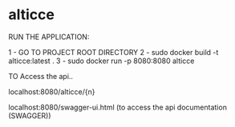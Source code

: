 # alticce



RUN THE APPLICATION:

 1 - GO TO PROJECT ROOT DIRECTORY 
 2 - sudo docker build -t alticce:latest .
 3 - sudo docker run -p 8080:8080 alticce



TO Access the api..

localhost:8080/alticce/{n}

localhost:8080/swagger-ui.html (to access the api documentation (SWAGGER))
